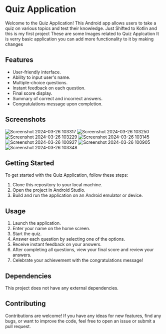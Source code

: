 # Quiz Application
Welcome to the Quiz Application! This Android app allows users to take a quiz on various topics and test their knowledge.
Just Shifted to Kotlin and this is my first project 
These are some Images related to Quiz Applcation It is verry basic application you can add more functionality to it by  making changes 
## Features
- User-friendly interface.
- Ability to input user's name.
- Multiple-choice questions.
- Instant feedback on each question.
- Final score display.
- Summary of correct and incorrect answers.
- Congratulations message upon completion.

## Screenshots

![Screenshot 2024-03-26 103317](https://github.com/mohdkaif2304/Quiz-Application/assets/118160035/1ff7693f-8bd9-4143-b945-6ac97df25b54)
![Screenshot 2024-03-26 103250](https://github.com/mohdkaif2304/Quiz-Application/assets/118160035/860e7338-7124-419a-8fd2-488a4df1e404)
![Screenshot 2024-03-26 103229](https://github.com/mohdkaif2304/Quiz-Application/assets/118160035/bc82456f-17b2-40a2-bfad-7ec1b38e7c64)
![Screenshot 2024-03-26 103145](https://github.com/mohdkaif2304/Quiz-Application/assets/118160035/cdd57997-c889-41bc-822d-4e44b04f017a)
![Screenshot 2024-03-26 100927](https://github.com/mohdkaif2304/Quiz-Application/assets/118160035/816a3ba5-578d-47fa-beb8-8c6fd936fdda)
![Screenshot 2024-03-26 100905](https://github.com/mohdkaif2304/Quiz-Application/assets/118160035/f4a8aca3-39f7-40da-92b3-973032ffc18b)
![Screenshot 2024-03-26 103348](https://github.com/mohdkaif2304/Quiz-Application/assets/118160035/72d680b8-cfd0-403c-bb79-534530e351a4)

## Getting Started

To get started with the Quiz Application, follow these steps:

1. Clone this repository to your local machine.
2. Open the project in Android Studio.
3. Build and run the application on an Android emulator or device.

## Usage

1. Launch the application.
2. Enter your name on the home screen.
3. Start the quiz.
4. Answer each question by selecting one of the options.
5. Receive instant feedback on your answers.
6. After completing all questions, view your final score and review your answers.
7. Celebrate your achievement with the congratulations message!

## Dependencies

This project does not have any external dependencies.

## Contributing

Contributions are welcome! If you have any ideas for new features, find any bugs, or want to improve the code, feel free to open an issue or submit a pull request.


